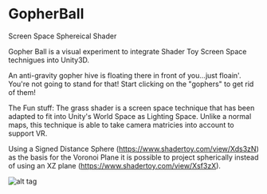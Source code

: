 # GopherBall

Screen Space Sphereical Shader 

Gopher Ball is a visual experiment to integrate Shader Toy Screen Space technigues into Unity3D. 

An anti-gravity gopher hive is floating there in front of you...just floain'. You're not going to stand for that! Start clicking on the "gophers" to get rid of them!

The Fun stuff:
The grass shader is a screen space technique that has been adapted to fit into Unity's World Space as Lighting Space. 
Unlike a normal maps, this technique is able to take camera matricies into account to support VR.

Using a Signed Distance Sphere (https://www.shadertoy.com/view/Xds3zN) as the basis for the Voronoi Plane it is possible to project spherically instead of using an XZ plane (https://www.shadertoy.com/view/Xsf3zX).

![alt tag](https://raw.github.com/jacobdstephens/GopherBall/master/GopherBall.png)
